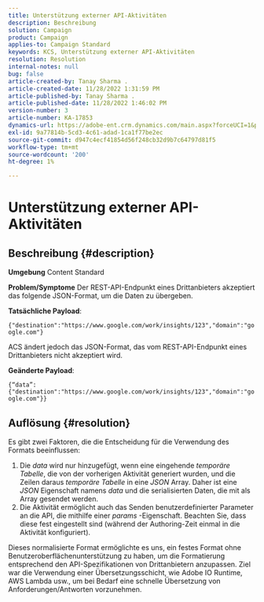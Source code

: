 ```yaml
---
title: Unterstützung externer API-Aktivitäten
description: Beschreibung
solution: Campaign
product: Campaign
applies-to: Campaign Standard
keywords: KCS, Unterstützung externer API-Aktivitäten
resolution: Resolution
internal-notes: null
bug: false
article-created-by: Tanay Sharma .
article-created-date: 11/28/2022 1:31:59 PM
article-published-by: Tanay Sharma .
article-published-date: 11/28/2022 1:46:02 PM
version-number: 3
article-number: KA-17853
dynamics-url: https://adobe-ent.crm.dynamics.com/main.aspx?forceUCI=1&pagetype=entityrecord&etn=knowledgearticle&id=ad079903-216f-ed11-9562-6045bd006239
exl-id: 9a77814b-5cd3-4c61-adad-1ca1f77be2ec
source-git-commit: d947c4ecf41854d56f248cb32d9b7c64797d81f5
workflow-type: tm+mt
source-wordcount: '200'
ht-degree: 1%

---
```


# Unterstützung externer API-Aktivitäten

## Beschreibung {#description}

<b>Umgebung</b>
Content Standard


<b>Problem/Symptome</b>
Der REST-API-Endpunkt eines Drittanbieters akzeptiert das folgende JSON-Format, um die Daten zu übergeben.

<b>Tatsächliche Payload</b>:

`{"destination":"https://www.google.com/work/insights/123","domain":"google.com"}`



ACS ändert jedoch das JSON-Format, das vom REST-API-Endpunkt eines Drittanbieters nicht akzeptiert wird.

<b>Geänderte Payload</b>:

`{“data”:{"destination":"https://www.google.com/work/insights/123","domain":"google.com"}}`




## Auflösung {#resolution}




Es gibt zwei Faktoren, die die Entscheidung für die Verwendung des Formats beeinflussen:

1. Die *data* wird nur hinzugefügt, wenn eine eingehende *temporäre Tabelle*, die von der vorherigen Aktivität generiert wurden, und die Zeilen daraus *temporäre Tabelle* in eine *JSON* Array. Daher ist eine *JSON* Eigenschaft namens *data* und die serialisierten Daten, die mit als Array gesendet werden.
2. Die Aktivität ermöglicht auch das Senden benutzerdefinierter Parameter an die API, die mithilfe einer *params* -Eigenschaft. Beachten Sie, dass diese fest eingestellt sind (während der Authoring-Zeit einmal in die Aktivität konfiguriert).




Dieses normalisierte Format ermöglichte es uns, ein festes Format ohne Benutzeroberflächenunterstützung zu haben, um die Formatierung entsprechend den API-Spezifikationen von Drittanbietern anzupassen. Ziel war die Verwendung einer Übersetzungsschicht, wie Adobe IO Runtime, AWS Lambda usw., um bei Bedarf eine schnelle Übersetzung von Anforderungen/Antworten vorzunehmen.

